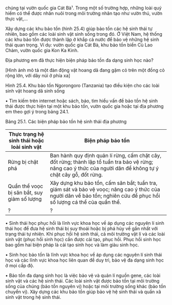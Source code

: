 chúng tại vườn quốc gia Cát Bà¹. Trong một số trường hợp, những loài quý hiếm có thể được nhân nuôi trong môi trường nhân tạo như vườn thú, vườn thực vật,...

Xây dựng các khu bảo tồn (hình 25.4) giúp bảo tồn các hệ sinh thái tự nhiên, bao gồm các loài sinh vật sinh sống trong đó. Ở Việt Nam, hệ thống các khu bảo tồn được thành lập ở khắp cả nước để bảo vệ những hệ sinh thái quan trọng. Ví dụ: vườn quốc gia Cát Bà, khu bảo tồn biển Cù Lao Chàm, vườn quốc gia Kon Ka Kinh.

Địa phương em đã thực hiện biện pháp bảo tồn đa dạng sinh học nào?

[Hình ảnh mô tả một đàn động vật hoang dã đang gặm cỏ trên một đồng cỏ rộng lớn, với dãy núi ở phía xa]

Hình 25.4. Khu bảo tồn Ngorongoro (Tanzania) tạo điều kiện cho các loài sinh vật hoang dã sinh sống

• Tìm kiếm trên internet hoặc sách, báo, tìm hiểu vấn đề bảo tồn hệ sinh thái được thực hiện tại một khu bảo tồn, vườn quốc gia hoặc tại địa phương em theo gợi ý trong bảng 24.1.

Bảng 25.1. Các biện pháp bảo tồn hệ sinh thái địa phương

Thực trạng hệ sinh thái hoặc loài sinh vật | Biện pháp bảo tồn
--- | ---
Rừng bị chặt phá | Ban hành quy định quản lí rừng, cấm chặt cây, đốt rừng; thành lập tổ tuần tra bảo vệ rừng; nâng cao ý thức của người dân để không tự ý chặt cây gỗ, đốt rừng.
Quần thể voọc bị săn bắt, suy giảm số lượng | Xây dựng khu bảo tồn, cấm săn bắt; tuần tra, giám sát và bảo vệ voọc; nâng cao ý thức của người dân về bảo tồn; nghiên cứu để phục hồi số lượng cá thể của quần thể.
? | ?

• Sinh thái học phục hồi là lĩnh vực khoa học về áp dụng các nguyên lí sinh thái học để đưa hệ sinh thái bị suy thoái hoặc bị phá hủy về gần nhất với trạng thái tự nhiên. Khi phục hồi hệ sinh thái, cả môi trường vật lí và các loài sinh vật (phục hồi sinh học) cần được cải tạo, phục hồi. Phục hồi sinh học bao gồm hai biện pháp là cải tạo sinh học và làm giàu sinh học.

• Sinh học bảo tồn là lĩnh vực khoa học về áp dụng các nguyên lí sinh thái học và các lĩnh vực khoa học liên quan để duy trì, bảo vệ đa dạng sinh học ở mọi cấp độ.

• Bảo tồn đa dạng sinh học là việc bảo vệ và quản lí nguồn gene, các loài sinh vật và các hệ sinh thái. Các loài sinh vật được bảo tồn tại môi trường sống của chúng (bảo tồn nguyên vị) hoặc tại môi trường sống khác (bảo tồn chuyển vị). Xây dựng các khu bảo tồn giúp bảo vệ hệ sinh thái và quần xã sinh vật trong hệ sinh thái.